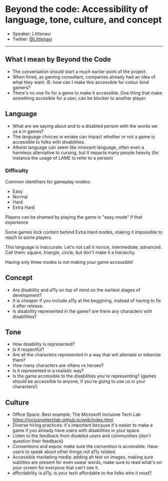 # Beyond the code: Accessibility of language, tone, culture, and concept
- Speaker: Littlenavi 
- Twitter: [@Littlenavi](https://twitter.com/littlenavi_)
---
## What I mean by **Beyond the Code**
- The conversation should start a much earlier point of the project.  
- When hired, as gaming consultant, companies already had an idea of what they want. IE: how can I make this accessible for colour bind gamers?  
- There's no one fix for a game to make it accessible. One thing that make something accesible for a user, can be blocker to another player.


## Language
- What are we saying about and to a disabled person with the words we us e in games?
- The language choices w emake can impact whether or not a game is accessible to folks with disabilities. 
- Albeist language can seem like innocent language, often even a harmless alternative to cursing, but it impacts many people heavliy (for instance the usage of LAME to refer to a person)


### Difficulty 
Common identifiers for gameplay modes:
- Easy
- Normal
- Hard
- Extra Hard

Players can be shamed by playing the game in "easy mode" if that experience 

Some games lock content behind Extra Hard modes, making it impossible to reach to some players.

This language is inaccurate. Let's not call it novice, intermediate, advanced. Call them: square, triangle, circle, but don't make it a hierarchy.

Having only three modes is not making your game accessible!

## Concept
- Are disability and a11y on top of mind on the earliest stages of development?
- It is cheaper if you include a11y at the beggining, instead of having to fix it after release.
- Is disabiility represented in the game? are there any characters with disabilities?

## Tone
- How disability is represented?
- Is it respectful?
- Are all the characters represented in a way that will alleniate  or tokenize them? 
- How many characters are villans vs heroes?
- Is it represented in a realistic way? 
- is the game accessible to the disabilities you're representing? (games should be accessible to anyone, if you're going to use us in your characters!)

## Culture

- Office Space. Best example, The Microsoft Inclusive Tech Lab https://inclusivetechlab.github.io/web/index.html
- Diverse hiring practices: it's important because it's easier to make a game if you already have users with disabilities in your space.
- Listen to the feedback from disabled users and communities (don't question their feedback)
- Conventions and expos: make sure the convention is accessible. Have users to speak about other things not a11y related.
- Accessible marketing media: adding alt text on images, making sure subtitles are present for even swear words, make sure to read what's on your screen for everyone that can't see it.
- affordability is a11y. is your tech affordable to the folks who it most?